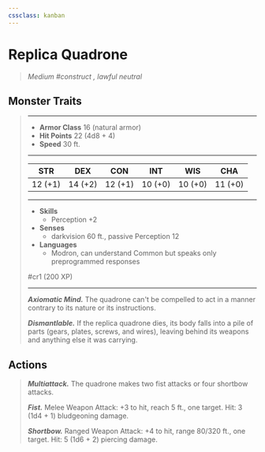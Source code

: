```yaml
---
cssclass: kanban
---
```


# Replica Quadrone
>*Medium #construct , lawful neutral*
## Monster Traits
>___
>- **Armor Class** 16 (natural armor)
>- **Hit Points** 22 (4d8 + 4)
>- **Speed** 30 ft.
>___
>|STR|DEX|CON|INT|WIS|CHA|
>|:---:|:---:|:---:|:---:|:---:|:---:|
>|12 (+1)|14 (+2)|12 (+1)|10 (+0)|10 (+0)|11 (+0)|
>___
>- **Skills**
>	 - Perception +2
>- **Senses**
>	 - darkvision 60 ft., passive Perception 12
>- **Languages**
>	 - Modron, can understand Common but speaks only preprogrammed responses
>
> #cr1 (200 XP)
>___
>***Axiomatic Mind.*** The quadrone can't be compelled to act in a manner contrary to its nature or its instructions.  
>
>***Dismantlable.*** If the replica quadrone dies, its body falls into a pile of parts (gears, plates, screws, and wires), leaving behind its weapons and anything else it was carrying.  
>
## Actions
>***Multiattack.*** The quadrone makes two fist attacks or four shortbow attacks.  
>
>***Fist.*** Melee Weapon Attack: +3 to hit, reach 5 ft., one target. Hit: 3 (1d4 + 1) bludgeoning damage.  
>
>***Shortbow.*** Ranged Weapon Attack: +4 to hit, range 80/320 ft., one target. Hit: 5 (1d6 + 2) piercing damage.